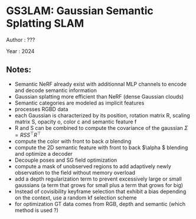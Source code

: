 # GS3LAM: Gaussian Semantic Splatting SLAM

Author : ???

Year : 2024

Notes:
---

* Semantic NeRF already exist with additionnal MLP channels to encode and decode semantic information
* Gaussian splatting more efficient than NeRF (dense Gaussian clouds)
* Semantic categories are modeled as implicit features
* processes RGBD data
* each Gaussian is characterized by its position, rotation matrix R, scaling matrix S, opacity o, color c and semantic feature f
* R and S can be combined to compute the covariance of the gaussian $\Sigma = R S S^{\top} R^{\top}$
* compute the color with front to back $\alpha$ blending 
* compute the 2D semantic feature with front to back $\alpha $ blending and optimize a decoder
* Decouple poses and SG field optimization
* compute a mask of unobserved regions to add adaptively newly observation to the field without memory overload
* add a depth regularization term to prevent excessively large or small gaussians (a term that grows for small plus a term that grows for big)
* Instead of covisibility keyframe selection that exhibit a bias depending on the context, use a random kf selection scheme
* for optimization GT data comes from RGB, depth and semantic (which method is used ?)